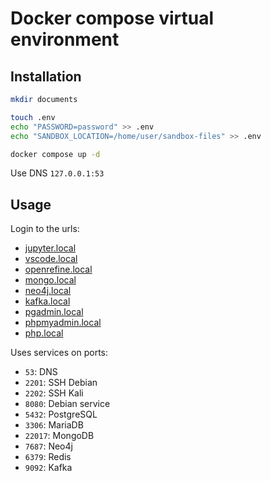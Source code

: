 # Docker compose virtual environment

## Installation

```sh
mkdir documents

touch .env
echo "PASSWORD=password" >> .env
echo "SANDBOX_LOCATION=/home/user/sandbox-files" >> .env

docker compose up -d
```

Use DNS `127.0.0.1:53`

## Usage

Login to the urls:

- [jupyter.local](jupyter.local)
- [vscode.local](vscode.local)
- [openrefine.local](openrefine.local)
- [mongo.local](mongo.local)
- [neo4j.local](neo4j.local)
- [kafka.local](kafka.local)
- [pgadmin.local](pgadmin.local)
- [phpmyadmin.local](phpmyadmin.local)
- [php.local](php.local)

Uses services on ports:

- `53`: DNS
- `2201`: SSH Debian
- `2202`: SSH Kali
- `8080`: Debian service
- `5432`: PostgreSQL
- `3306`: MariaDB
- `22017`: MongoDB
- `7687`: Neo4j
- `6379`: Redis
- `9092`: Kafka
